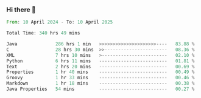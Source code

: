 ### Hi there 👋

<!--
**luoxuanzao/luoxuanzao** is a ✨ _special_ ✨ repository because its `README.md` (this file) appears on your GitHub profile.

Here are some ideas to get you started:

- 🔭 I’m currently working on ...
- 🌱 I’m currently learning ...
- 👯 I’m looking to collaborate on ...
- 🤔 I’m looking for help with ...
- 💬 Ask me about ...
- 📫 How to reach me: ...
- 😄 Pronouns: ...
- ⚡ Fun fact: ...
-->

<!--START_SECTION:waka-->

```rust
From: 10 April 2024 - To: 10 April 2025

Total Time: 340 hrs 49 mins

Java              286 hrs 1 min   >>>>>>>>>>>>>>>>>>>>>----   83.88 %
C                 28 hrs 30 mins  >>-----------------------   08.36 %
XML               7 hrs 10 mins   >------------------------   02.10 %
Python            6 hrs 11 mins   -------------------------   01.81 %
Text              2 hrs 20 mins   -------------------------   00.69 %
Properties        1 hr 40 mins    -------------------------   00.49 %
Groovy            1 hr 33 mins    -------------------------   00.46 %
Markdown          1 hr 18 mins    -------------------------   00.38 %
Java Properties   54 mins         -------------------------   00.27 %
```

<!--END_SECTION:waka-->